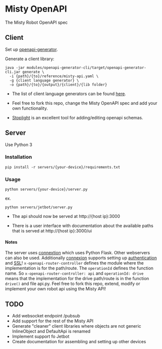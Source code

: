 # Misty OpenAPI

The Misty Robot OpenAPI spec

## Client

Set up [openapi-generator](https://github.com/OpenAPITools/openapi-generator#2---getting-started).

Generate a client library:

	java -jar modules/openapi-generator-cli/target/openapi-generator-cli.jar generate \
	  -i {path}/{to}/reference/misty-api.yaml \
	  -g {client language generator} \
	  -o {path}/{to}/{output}/{client}/{lib folder}


- The list of client language generators can be found [here](https://github.com/OpenAPITools/openapi-generator/blob/master/docs/generators.md).

- Feel free to fork this repo, change the Misty OpenAPI spec and add your own functionality.

- [Stoplight](https://stoplight.io/) is an excellent tool for adding/editing openapi schemas.

## Server

Use Python 3

### Installation

	pip install -r servers/{your-device}/requirements.txt

### Usage

	python servers/{your-device}/server.py

ex.

	python servers/jetbot/server.py

- The api should now be served at http://{host ip}:3000

- There is a user interface with documentation about the available paths that is served at http://{host ip}:3000/ui

#### Notes

The server uses [connextion](https://github.com/zalando/connexion) which uses Python Flask. Other webservers can also be used.  Additionally [connexion](https://github.com/zalando/connexion) supports setting up [authentication](https://github.com/zalando/connexion#oauth-2-authentication-and-authorization) and [SSL](https://github.com/zalando/connexion#https-support)!  `x-openapi-router-controller` defines the module where the implementation is for the path/route. The `operationId` defines the function name.  So `x-openapi-router-controller: api` and `operationId: drive` means that the implementation for the drive path/route is in the function `drive()` and file api.py.  Feel free to fork this repo, extend, modify or implement your own robot api using the Misty API!

## TODO 
- Add websocket endpoint /pubsub
- Add support for the rest of the Misty API
- Generate "cleaner" client libraries where objects are not generic InlineObject and DefaultApi is renamed
- Implement support fo Jetbot
- Create documentation for assembling and setting up other devices
